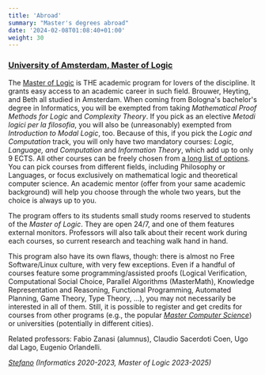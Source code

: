 ```yaml
---
title: 'Abroad'
summary: "Master's degrees abroad"
date: '2024-02-08T01:08:40+01:00'
weight: 30
---
```


### [University of Amsterdam, Master of Logic](https://msclogic.illc.uva.nl/)

The [Master of Logic](https://msclogic.illc.uva.nl/) is THE academic program
for lovers of the discipline. It grants easy access to an academic career in
such field. Brouwer, Heyting, and Beth all studied in Amsterdam. When coming
from Bologna's bachelor's degree in Informatics, you will be exempted from
taking _Mathematical Proof Methods for Logic_ and _Complexity Theory_. If you
pick as an elective _Metodi logici per la filosofia_, you will also be
(unreasonably) exempted from _Introduction to Modal Logic_, too. Because of
this, if you pick the _Logic and Computation_ track, you will only have two
mandatory courses: _Logic, Language, and Computation_ and _Information Theory_,
which add up to only 9 ECTS. All other courses can be freely chosen from
[a long list of options](https://studiegids.uva.nl/xmlpages/page/2023-2024-en/search-programme/programme/7711/255187).
You can pick courses from different fields, including Philosophy or Languages,
or focus exclusively on mathematical logic and theoretical computer science. An
academic mentor (offer from your same academic background) will help you choose
through the whole two years, but the choice is always up to you.

The program offers to its students small study rooms reserved to students of
the _Master of Logic_. They are open 24/7, and one of them features external
monitors. Professors will also talk about their recent work during each
courses, so current research and teaching walk hand in hand.

This program also have its own flaws, though: there is almost no Free
Software/Linux culture, with very few exceptions. Even if a handful of courses
feature some programming/assisted proofs (Logical Verification, Computational
Social Choice, Parallel Algorithms (MasterMath), Knowledge Representation and
Reasoning, Functional Programming, Automated Planning, Game Theory, Type Theory,
...), you may not necessarily be interested in all of them. Still, it is
possible to register and get credits for courses from other programs (e.g., the
popular [_Master Computer Science_](https://www.uva.nl/shared-content/programmas/en/masters/computer-science/computer-science.html))
or universities (potentially in different cities).

Related professors: Fabio Zanasi (alumnus), Claudio Sacerdoti Coen, Ugo dal
Lago, Eugenio Orlandelli.

_[Stefano](https://foxy.codeberg.page) (Informatics 2020-2023, Master of Logic
2023-2025)_

# 
